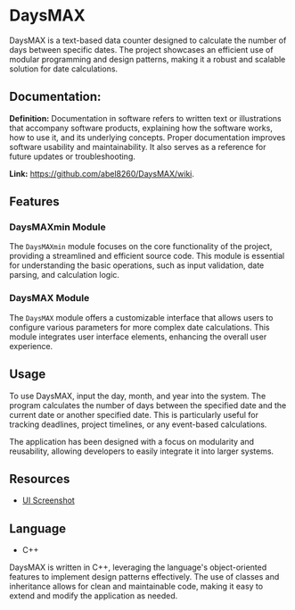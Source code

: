 # DaysMAX

DaysMAX is a text-based data counter designed to calculate the number of days between specific dates. The project showcases an efficient use of modular programming and design patterns, making it a robust and scalable solution for date calculations.

## Documentation:

<b>Definition:</b> Documentation in software refers to written text or illustrations that accompany software products, explaining how the software works, how to use it, and its underlying concepts. Proper documentation improves software usability and maintainability. It also serves as a reference for future updates or troubleshooting.

<b>Link:</b> https://github.com/abel8260/DaysMAX/wiki.

## Features

### DaysMAXmin Module

The `DaysMAXmin` module focuses on the core functionality of the project, providing a streamlined and efficient source code. This module is essential for understanding the basic operations, such as input validation, date parsing, and calculation logic. 

### DaysMAX Module

The `DaysMAX` module offers a customizable interface that allows users to configure various parameters for more complex date calculations. This module integrates user interface elements, enhancing the overall user experience.

## Usage

To use DaysMAX, input the day, month, and year into the system. The program calculates the number of days between the specified date and the current date or another specified date. This is particularly useful for tracking deadlines, project timelines, or any event-based calculations.

The application has been designed with a focus on modularity and reusability, allowing developers to easily integrate it into larger systems.

## Resources

- [UI Screenshot](https://prnt.sc/F3YGsluIsjix)

## Language

- C++

DaysMAX is written in C++, leveraging the language's object-oriented features to implement design patterns effectively. The use of classes and inheritance allows for clean and maintainable code, making it easy to extend and modify the application as needed.

